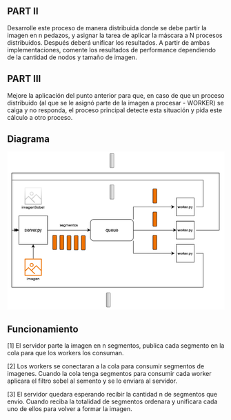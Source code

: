 ## PART II 

Desarrolle este proceso de manera distribuida donde se debe partir la
imagen en n pedazos, y asignar la tarea de aplicar la máscara a N procesos
distribuidos. Después deberá unificar los resultados.
A partir de ambas implementaciones, comente los resultados de performance
dependiendo de la cantidad de nodos y tamaño de imagen.

## PART III

Mejore la aplicación del punto anterior para que, en caso de que un proceso
distribuido (al que se le asignó parte de la imagen a procesar - WORKER) se caiga y no responda, el proceso principal detecte esta situación y pida este
cálculo a otro proceso.

## Diagrama

![](grafico/diagrama.png)

## Funcionamiento

[1] El servidor parte la imagen en n segmentos, publica cada segmento en la cola para que los workers los consuman.

[2] Los workers se conectaran a la cola para consumir segmentos de imagenes. Cuando la cola tenga segmentos para consumir cada worker aplicara el filtro sobel al semento y se lo enviara al servidor.

[3] El servidor quedara esperando recibir la cantidad n de segmentos que envio. Cuando reciba la totalidad de segmentos ordenara y unificara cada uno de ellos para volver a formar la imagen.
